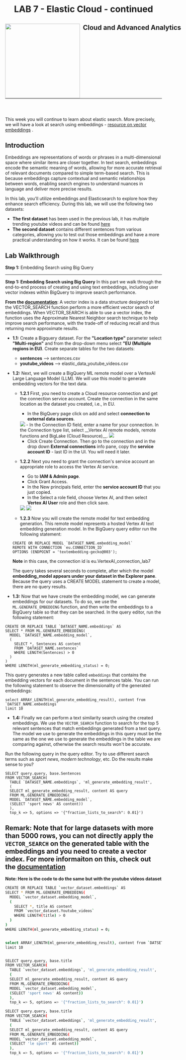<h1 align="center"> LAB 7 - Elastic Cloud - continued</h1>
<div>
<td> 
<img src="https://upload.wikimedia.org/wikipedia/commons/thumb/2/2b/Logo_Universit%C3%A9_de_Lausanne.svg/2000px-Logo_Universit%C3%A9_de_Lausanne.svg.png" style="padding-right:10px;width:240px;float:left"/></td>
<h2 style="white-space: nowrap">Cloud and Advanced Analytics </h2></td>
<hr style="clear:both">
<p style="font-size:0.85em; margin:2px; text-align:justify">
<br>
<br>
</div>

This week you will continue to learn about elastic search. More precisely, we will have a look at search using embeddings - [resource on vector embeddings](https://www.elastic.co/what-is/vector-embedding) . 


## Introduction

Embeddings are representations of words or phrases in a multi-dimensional space where similar items are closer together. In text search, embeddings encode the semantic meaning of words, allowing for more accurate retrieval of relevant documents compared to simple term-based search. This is because embeddings capture contextual and semantic relationships between words, enabling search engines to understand nuances in language and deliver more precise results. 

In this lab, you'll utilize embeddings and Elasticsearch to explore how they enhance search efficiency. During this lab, we will use the following two datasets:
- **The first dataset** has been used in the previous lab, it has multiple trending youtube videos and can be found [here](./data/elastic_data_youtube_videos.csv)
- **The second dataset** contains different sentences from various categories, allowing you to test out those embeddings and have a more practical understanding on how it works. It can be found [here](./data/sentences.csv)

## Lab Walkthrough
**Step 1:** Embedding Search using Big Query

---------------
**Step 1: Embedding Search using Big Query**
In this part we walk through the end-to-end process of creating and using text embeddings, including user vector indexes within BigQuery to improve search performance.

__From the [documentation](https://cloud.google.com/bigquery/docs/vector-index)__: A vector index is a data structure designed to let the VECTOR_SEARCH function perform a more efficient vector search of embeddings. When VECTOR_SEARCH is able to use a vector index, the function uses the Approximate Nearest Neighbor search technique to help improve search performance, with the trade-off of reducing recall and thus returning more approximate results.

- **1.1:** Create a Bigquery dataset. For the **"Location type"** parameter select **"Multi-region"** and from the drop-down menu select **"EU (Multiple regions in EU)**. Create separate tables for the two datasets:
  - **sentences** --> sentences.csv
  - **youtube_videos** --> elastic_data_youtube_videos.csv
 
- **1.2:** Next, we will create a BigQuery ML remote model over a VertexAI Large Language Model (LLM). We will use this model to generate embedding vectors for the text data.

  - **1.2.1** First, you need to create a Cloud resource connection and get the connection service account. Create the connection in the same location as the dataset you created, i.e., in EU.

    - In the BigQuery page click on add and select __connection to external data sources__.
    <img src="imgs/connection.png">
    - In the Connection ID field, enter a name for your connection. In the Connection type list, select __Vertex AI remote models, remote functions and BigLake (Cloud Resource)__.
    <img src="imgs/connection_stup.png">

    - Click Create Connection. Then go to the connection and in the drop down **External connections** info pane, copy the **service account ID** - last ID in the UI. You will need it later.

  - **1.2.2** Next you need to grant the connection's service account an appropriate role to access the Vertex AI service.
  
    - Go to **IAM & Admin page**.
    - Click Grant Access.
    - In the New principals field, enter the **service account ID** that you just copied.
    - In the Select a role field, choose Vertex AI, and then select **Vertex AI User** role and then click save.
    <img src="imgs/grant_access.png" >
    <img src="imgs/connection_info.png">

  - **1.2.3** Now you will create the remote model for text embedding generation. This remote model represents a hosted Vertex AI text embedding generation model. In the BigQuery query editor run the following statement:
  ```
  CREATE OR REPLACE MODEL `DATASET_NAME.embedding_model`
  REMOTE WITH CONNECTION `eu.CONNECTION_ID`
  OPTIONS (ENDPOINT = 'textembedding-gecko@003');
  ```
  **Note** in this case, the connection id is eu.VertexAI_connection_lab7
  
  The query takes several seconds to complete, after which the model **embedding_model appears under your dataset in the Explorer pane**. Because the query uses a CREATE MODEL statement to create a model, there are no query results.

- **1.3:** Now that we have create the embedding model, we can generate embeddings for our datasets. To do so, we use the `ML.GENERATE_EMBEDDING` function, and then write the embeddings to a BigQuery table so that they can be searched. In the query editor, run the following statement:

```
CREATE OR REPLACE TABLE `DATASET_NAME.embeddings` AS
SELECT * FROM ML.GENERATE_EMBEDDING(
  MODEL `DATASET_NAME.embedding_model`,
  (
    SELECT *, Sentences AS content
    FROM `DATASET_NAME.sentences`
    WHERE LENGTH(Sentences) > 0 
  )
)
WHERE LENGTH(ml_generate_embedding_status) = 0;
```
This query generates a new table called `embeddings` that contains the embedding vectors for each document in the sentences table. You can run the following statement to observe the dimensionality of the generated embeddings:
```
select ARRAY_LENGTH(ml_generate_embedding_result), content from `DATSET_NAME.embeddings`
limit 10
```
- **1.4:** 
Finally we can perform a text similarity search using the created embeddings. We use the `VECTOR_SEARCH` function to search for the top 5 relevant sentences that match embeddings generated from a text query. The model we use to generate the embeddings in this query must be the same as the one we use to generate the embeddings in the table we are comparing against, otherwise the search results won't be accurate. 

Run the following query in the query editor. Try to use different search terms such as _sport news_, _modern technology_, etc. Do the results make sense to you?
```
SELECT query.query, base.Sentences
FROM VECTOR_SEARCH(
  TABLE `DATASET_NAME.embeddings`, 'ml_generate_embedding_result',
  (
  SELECT ml_generate_embedding_result, content AS query
  FROM ML.GENERATE_EMBEDDING(
  MODEL `DATASET_NAME.embedding_model`,
  (SELECT 'sport news' AS content))
  ),
  top_k => 5, options => '{"fraction_lists_to_search": 0.01}')
```

__Remark__: Note that for large datasets with more than 5000 rows, you can not directly apply the `VECTOR_SEARCH` on the generated table with the embeddings and you need to create a vector index. For more informaiton on this, check out the [documentation](https://cloud.google.com/bigquery/docs/vector-index-text-search-tutorial#create_a_vector_index)
----------------


**Note: Here is the code to do the same but with the youtube videos dataset**

```bash
CREATE OR REPLACE TABLE `vector_dataset.embeddings` AS
SELECT * FROM ML.GENERATE_EMBEDDING(
  MODEL `vector_dataset.embedding_model`,
  (
    SELECT *, title AS content
    FROM `vector_dataset.Youtube_videos`
    WHERE LENGTH(title) > 0 
  )
)
WHERE LENGTH(ml_generate_embedding_status) = 0;


select ARRAY_LENGTH(ml_generate_embedding_result), content from `DATSET_NAME.embeddings`
limit 10


SELECT query.query, base.title
FROM VECTOR_SEARCH(
  TABLE `vector_dataset.embeddings`, 'ml_generate_embedding_result',
  (
  SELECT ml_generate_embedding_result, content AS query
  FROM ML.GENERATE_EMBEDDING(
  MODEL `vector_dataset.embedding_model`,
  (SELECT 'sport news' AS content))
  ),
  top_k => 5, options => '{"fraction_lists_to_search": 0.01}')

SELECT query.query, base.title
FROM VECTOR_SEARCH(
  TABLE `vector_dataset.embeddings`, 'ml_generate_embedding_result',
  (
  SELECT ml_generate_embedding_result, content AS query
  FROM ML.GENERATE_EMBEDDING(
  MODEL `vector_dataset.embedding_model`,
  (SELECT 'le sport' AS content))
  ),
  top_k => 5, options => '{"fraction_lists_to_search": 0.01}')

```




